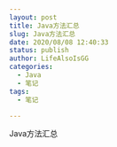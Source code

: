 ```yaml
---
layout: post
title: Java方法汇总
slug: Java方法汇总
date: 2020/08/08 12:40:33
status: publish
author: LifeAlsoIsGG
categories: 
  - Java
  - 笔记
tags: 
  - 笔记

---
```


Java方法汇总